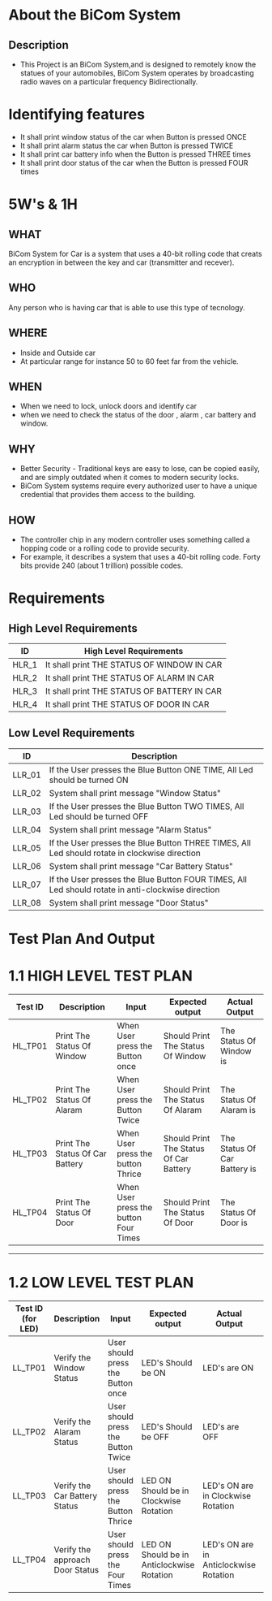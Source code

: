 # About the BiCom System

## Description

- This Project is an BiCom System,and is designed to remotely know the statues of your automobiles, BiCom System operates by broadcasting radio waves on a particular frequency Bidirectionally.

# Identifying features
- It shall print window status of the car when Button is pressed ONCE
- It shall print alarm status the car when Button is pressed TWICE
- It shall print car battery info when the Button is pressed THREE times
- It shall print door status of the car when the Button is pressed FOUR times

# 5W's & 1H

## **WHAT** 
BiCom System for Car is a system that uses a 40-bit rolling code that creats an encryption in between the key and car (transmitter and recever).

## **WHO**
 Any person who is having car that is able to use this type of tecnology.

## **WHERE**
* Inside and Outside car
* At particular range for instance 50 to 60 feet far from the vehicle.

## **WHEN**
* When we need to lock, unlock doors and identify car
* when we need to check the status of the door , alarm , car battery and window.

## **WHY**
* Better Security - Traditional keys are easy to lose, can be copied easily, and are simply outdated when it comes to modern security locks. 
* BiCom System systems require every authorized user to have a unique credential that provides them access to the building.

## **HOW**
* The controller chip in any modern controller uses something called a hopping code or a rolling code to provide security. 
* For example, it describes a system that uses a 40-bit rolling code. Forty bits provide 240 (about 1 trillion) possible codes.



# Requirements
## High Level Requirements
|ID|	High Level Requirements|
|---------|-------------------------|
|HLR_1|	It shall print THE STATUS OF WINDOW IN CAR|
|HLR_2|	It shall print  THE STATUS OF ALARM IN CAR|
|HLR_3|	It shall print  THE STATUS OF BATTERY IN CAR|
|HLR_4|	It shall print  THE STATUS OF DOOR IN CAR|


## Low Level Requirements
|ID|Description|
|------|------|
| LLR_01 | If the User presses the Blue Button ONE TIME, All Led should be turned ON |
| LLR_02 | System shall print message "Window Status" |
| LLR_03 | If the User presses the Blue Button TWO TIMES, All Led should be turned OFF |       
| LLR_04 | System shall print message "Alarm Status" |
| LLR_05 | If the User presses the Blue Button THREE TIMES, All Led should rotate in clockwise direction |              
| LLR_06 | System shall print message "Car Battery Status" |
| LLR_07 | If the User presses the Blue Button FOUR TIMES, All Led should rotate in anti-clockwise direction |              
| LLR_08 | System shall print message "Door Status" |


# Test Plan And Output

# 1.1 HIGH LEVEL TEST PLAN

| Test ID | Description | Input | Expected output | Actual Output | 
| --- | --- | --- | --- | --- | 
| HL_TP01 | Print The Status Of Window | When User press the Button once | Should Print The Status Of Window |  The Status Of Window is  | 
| HL_TP02 | Print The Status Of Alaram |  When User press the Button Twice | Should Print The Status Of Alaram   |  The Status Of Alaram is  | 
| HL_TP03 | Print The Status Of Car Battery | When User  press the button Thrice | Should Print The Status Of Car Battery | The Status Of Car Battery is | 
| HL_TP04 | Print The Status Of Door | When User press the button Four Times | Should Print The Status Of Door | The Status Of Door is | 

---

# 1.2 LOW LEVEL TEST PLAN



| Test ID (for LED)| Description | Input | Expected output | Actual Output | Passed/Fail|
| --- | --- | --- | --- | --- | --- |
| LL_TP01 | Verify the Window Status | User should press the Button once |  LED's Should be ON | LED's are ON | Passed |
| LL_TP02 | Verify the Alaram Status | User should press the Button Twice |  LED's Should be OFF |  LED's are OFF | Passed |
| LL_TP03 | Verify the Car Battery Status | User should press the Button Thrice | LED ON Should be in Clockwise Rotation | LED's ON are in Clockwise Rotation | Passed| 
| LL_TP04 | Verify the approach Door Status | User should press the Four Times |LED ON Should be in Anticlockwise Rotation | LED's ON are in Anticlockwise Rotation | Passed |
